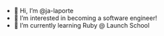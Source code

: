 - 👋 Hi, I’m @ja-laporte
- 👀 I’m interested in becoming a software engineer!
- 🌱 I’m currently learning Ruby @ Launch School



<!---
ja-laporte/ja-laporte is a ✨ special ✨ repository because its `README.md` (this file) appears on your GitHub profile.
You can click the Preview link to take a look at your changes.

- 📫 How to reach me ... I'll update this later.
--->

